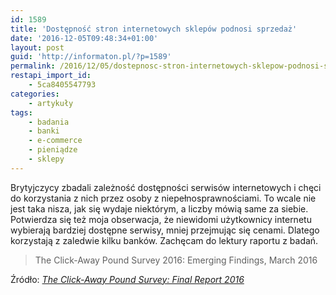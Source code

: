 ```yaml
---
id: 1589
title: 'Dostępność stron internetowych sklepów podnosi sprzedaż'
date: '2016-12-05T09:48:34+01:00'
layout: post
guid: 'http://informaton.pl/?p=1589'
permalink: /2016/12/05/dostepnosc-stron-internetowych-sklepow-podnosi-sprzedaz/
restapi_import_id:
    - 5ca8405547793
categories:
    - artykuły
tags:
    - badania
    - banki
    - e-commerce
    - pieniądze
    - sklepy
---
```


Brytyjczycy zbadali zależność dostępności serwisów internetowych i chęci do korzystania z nich przez osoby z niepełnosprawnościami. To wcale nie jest taka nisza, jak się wydaje niektórym, a liczby mówią same za siebie. Potwierdza się też moja obserwacja, że niewidomi użytkownicy internetu wybierają bardziej dostępne serwisy, mniej przejmując się cenami. Dlatego korzystają z zaledwie kilku banków. Zachęcam do lektury raportu z badań.

> The Click-Away Pound Survey 2016: Emerging Findings, March 2016

Źródło: *[The Click-Away Pound Survey: Final Report 2016](http://www.clickawaypound.com/cap16finalreport.html)*